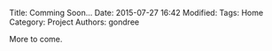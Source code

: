 Title: Comming Soon...
Date: 2015-07-27 16:42
Modified: 
Tags: Home
Category: Project
Authors: gondree

More to come.